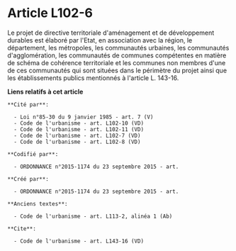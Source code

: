 # Article L102-6

Le projet de directive territoriale d'aménagement et de développement durables est élaboré par l'Etat, en association avec la
région, le département, les métropoles, les communautés urbaines, les communautés d'agglomération, les communautés de
communes compétentes en matière de schéma de cohérence territoriale et les communes non membres d'une de ces communautés qui
sont situées dans le périmètre du projet ainsi que les établissements publics mentionnés à l'article L. 143-16.

**Liens relatifs à cet article**

	**Cité par**:

	  - Loi n°85-30 du 9 janvier 1985 - art. 7 (V)
	  - Code de l'urbanisme - art. L102-10 (VD)
	  - Code de l'urbanisme - art. L102-11 (VD)
	  - Code de l'urbanisme - art. L102-7 (VD)
	  - Code de l'urbanisme - art. L102-8 (VD)

	**Codifié par**:

	  - ORDONNANCE n°2015-1174 du 23 septembre 2015 - art.

	**Créé par**:

	  - ORDONNANCE n°2015-1174 du 23 septembre 2015 - art.

	**Anciens textes**:

	  - Code de l'urbanisme - art. L113-2, alinéa 1 (Ab)

	**Cite**:

	  - Code de l'urbanisme - art. L143-16 (VD)
